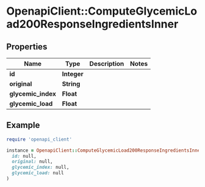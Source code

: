 # OpenapiClient::ComputeGlycemicLoad200ResponseIngredientsInner

## Properties

| Name | Type | Description | Notes |
| ---- | ---- | ----------- | ----- |
| **id** | **Integer** |  |  |
| **original** | **String** |  |  |
| **glycemic_index** | **Float** |  |  |
| **glycemic_load** | **Float** |  |  |

## Example

```ruby
require 'openapi_client'

instance = OpenapiClient::ComputeGlycemicLoad200ResponseIngredientsInner.new(
  id: null,
  original: null,
  glycemic_index: null,
  glycemic_load: null
)
```

